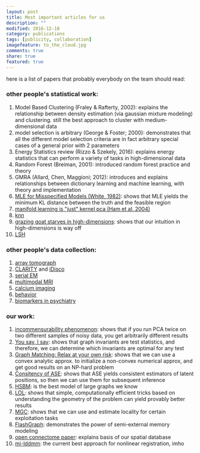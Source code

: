 ```yaml
---
layout: post
title: Most important articles for us
description: ""
modified: 2016-12-18
category: publications
tags: [publicity, collaboration]
imagefeature: to_the_cloud.jpg
comments: true
share: true
featured: true
---
```


here is a list of papers that probably everybody on the team should read:

### other people's statistical work:

1. Model Based Clustering (Fraley & Rafterty, 2002): explains the relationship between  density estimation (via gaussian mixture modeling) and clustering.  still the best approach to cluster with medium-dimensional data
7. model selection is arbitrary (George & Foster; 2000): demonstrates that all the different model selection criteria are in fact arbitrary special cases of a general prior with 2 parameters
3. Energy Statistics review (Rizzo & Szekely, 2016): explains energy statistics that can perform a variety of tasks in high-dimensional data
4. Random Forest (Breiman, 2001): introduced random forest practice and theory
5. GMRA (Allard, Chen, Maggioni; 2012): introduces and explains relationships between dictionary learning and machine learning, with theory and implementation
6. [MLE for Misspecified Models (White, 1982)](https://www.jstor.org/stable/1912526?seq=1#page_scan_tab_contents): shows that MLE yields the minimum KL distance between the truth and the feasible region 
7. [manifold learning is "just" kernel pca (Ham et al. 2004)](http://dl.acm.org/citation.cfm?id=1015417)
10. [knn](http://projecteuclid.org/euclid.aos/1176343886)
8. [grazing goat starves in high-dimensions](http://www.jstor.org/stable/2686517?origin=JSTOR-pdf): shows that our intuition in high-dimensions is way off
9. [LSH](http://www.cs.princeton.edu/courses/archive/spring13/cos598C/Gionis.pdf)

### other people's data collection:

1. [array tomograph](http://cshprotocols.cshlp.org/content/2010/11/pdb.top89.full.pdf+html)
1. [CLARITY](http://www.nature.com/nmeth/journal/v10/n6/full/nmeth.2481.html) and [iDisco](http://www.cell.com/abstract/S0092-8674(14)01297-5)
1. [serial EM](http://www.nature.com/nature/journal/v471/n7337/abs/nature09802.html)
1. [multimodal MRI](http://www.nature.com/nmeth/journal/v10/n6/abs/nmeth.2482.html)
1. [calcium imaging](http://www.nature.com/nmeth/journal/vaop/ncurrent/full/nmeth.3040.html)
1. [behavior](http://science.sciencemag.org/content/344/6182/386.long)
1. [biomarkers in psychiatry](https://www.researchgate.net/profile/Karen_Seymour2/publication/261507750_Consensus_Report_of_the_APA_Work_Group_on_Neuroimaging_Markers_of_Psychiatric_Disorders/links/0c9605346a4d865d9b000000.pdf)

### our work:

1. [incommensurability phenomenon](http://link.springer.com/article/10.1007/s00357-016-9203-9): shows that if you run PCA twice on two different samples of noisy data, you get arbitrarily different results
1. [You say, I say](http://www.cis.jhu.edu/~parky/CEP-Publications/scgn-21-2.pdf): shows that graph invariants are test statistics, and therefore, we can determine which invariants are optimal for any test
1. [Graph Matching: Relax at your own risk](http://ieeexplore.ieee.org/document/7091002/): shows that we can use a convex analytic approx. to initialize a non-convex numerical approx, and get good results on an NP-hard problem
1. [Consitency of ASE](http://amstat.tandfonline.com/doi/abs/10.1080/01621459.2012.699795): shows that ASE yields consistent estimators of latent positions, so then we can use them for subsequent inference
1. [HSBM](http://ieeexplore.ieee.org/document/7769223/): is the best model of large graphs we know
2. [LOL](https://github.com/neurodata/LOL): shows that simple, computationally efficient tricks based on understanding the geometry of the problem can yield provably better results
1. [MGC](https://www.overleaf.com/read/ygghvtgftzpp): shows that we can use and estimate locality for certain exploitation tasks
1. [FlashGraph](https://arxiv.org/abs/1408.0500): demonstrates the power of semi-external memory modeling
1. [open connectome paper](https://arxiv.org/abs/1306.3543): explains basis of our spatial database
1. [mi-lddmm](https://arxiv.org/abs/1612.00356): the current best approach for nonlinear registration, imho
